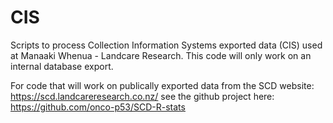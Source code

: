 # CIS
Scripts to process Collection Information Systems exported data (CIS) used at Manaaki Whenua - Landcare Research.
This code will only work on an internal database export.

For code that will work on publically exported data from the SCD website: https://scd.landcareresearch.co.nz/ see the github project here: https://github.com/onco-p53/SCD-R-stats
